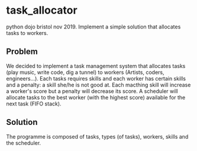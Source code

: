 # task_allocator
python dojo bristol nov 2019. Implement a simple solution that allocates tasks to workers.

## Problem
We decided to implement a task management system that allocates tasks (play music, write code, dig a tunnel) to workers (Artists, coders, engineers...). Each tasks requires skills and each worker has certain skills and a penalty: a skill she/he is not good at. Each macthing skill will increase a worker's score but a penalty will decrease its score. A scheduler will allocate tasks to the best worker (with the highest score) available for the next task (FIFO stack).

## Solution
The programme is composed of tasks, types (of tasks), workers, skills and the scheduler.

